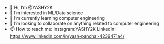 - 👋 Hi, I’m @YASHY2K
- 👀 I’m interested in ML/Data science
- 🌱 I’m currently learning computer engineering
- 💞️ I’m looking to collaborate on anything related to computer engineering
- 📫 How to reach me:
  Instagram:YASHY2K
  LinkedIn: https://www.linkedin.com/in/yash-panchal-4239471a4/

<!---
YASHY2K/YASHY2K is a ✨ special ✨ repository because its `README.md` (this file) appears on your GitHub profile.
You can click the Preview link to take a look at your changes.
--->
